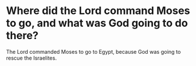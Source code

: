 # Where did the Lord command Moses to go, and what was God going to do there?

The Lord commanded Moses to go to Egypt, because God was going to rescue the Israelites.
